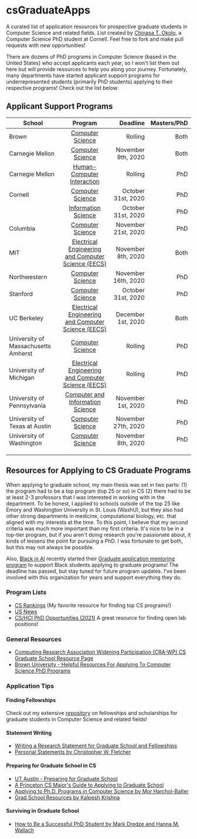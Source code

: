 # csGraduateApps
A curated list of application resources for prospective graduate students in Computer Science and related fields. List created by [Chinasa T. Okolo](http://www.chinasaokolo.com), a Computer Science PhD student at Cornell. Feel free to fork and make pull requests with new opportunities!

There are dozens of PhD programs in Computer Science (based in the United States) who accept applicants each year, so I won't list them out here but will provide resources to help you along your journey. Fortunately, many departments have started applicant support programs for underrepresented students (primarily PhD students) applying to their respective programs! Check out the list below:

## Applicant Support Programs 
| School        | Program       | Deadline     | Masters/PhD  |
| ------------- |:-------------:| ------------:| ------------:|
| Brown | [Computer Science](https://docs.google.com/forms/d/e/1FAIpQLScdG8AjMHfKAYmG8BqRBek6QffvZGUOTl9vgHnlClAUPZuOQw/viewform) | Rolling | Both | 
| Carnegie Mellon | [Computer Science](https://www.cs.cmu.edu/gasp) | November 9th, 2020 | Both | 
| Carnegie Mellon | [Human-Computer Interaction](https://docs.google.com/forms/d/e/1FAIpQLSeBMe-7vZ0cyofdJWmXkNMvNxx8J9uJp5FHhe0uK_OEZq0I1A/viewform) | Rolling  | PhD | 
| Cornell | [Computer Science](https://docs.google.com/forms/d/1blJwKXSxrTJFKLzgsblO-MQIP6jEmEl-ONI6yZJta0Q/viewform?edit_requested=true) | October 31st, 2020  | PhD |
|         | [Information Science](https://docs.google.com/forms/d/e/1FAIpQLSe7PszN4J8aq1qUDgu0j5EcECd_RWO6rtrx0Lz467-kTXDZzQ/viewform) | October 31st, 2020 | PhD |
| Columbia | [Computer Science](https://docs.google.com/forms/d/e/1FAIpQLSegd_dUG0aa6Fxq3kRqrZPhdganPH1ISPbeNmKai6ApMU07SA/viewform) | November 21st, 2020 | PhD |
| MIT | [Electrical Engineering and Computer Science (EECS)](https://www.thrive-eecs.mit.edu/news-eecs-gaap-launch) | November 8th, 2020 | Both |
| Northwestern | [Computer Science](https://docs.google.com/forms/d/e/1FAIpQLScb1gexOTGCijOyujF5RJDBU7KXdYaYA8Dii2wXV2bv-TkjhQ/viewform) | November 16th, 2020 | PhD |
| Stanford | [Computer Science](https://docs.google.com/forms/d/e/1FAIpQLSfPhgkk0DKPEbTOEh87c6ouz_DgxZ4CIMfhpkH_90jaqWQm_A/viewform) | October 31st, 2020 | PhD |
| UC Berkeley | [Electrical Engineering and Computer Science (EECS)](https://docs.google.com/forms/d/e/1FAIpQLSdukQmohINpUzbEkOj1RH7Ysfp_c_daLzb2uAQJYbi0KE6Hig/viewform) | December 1st, 2020 | Both | 
| University of Massachusetts Amherst | [Computer Science](https://www.cics.umass.edu/admissions/application-instructions) | Rolling | PhD |
| University of Michigan | [Electrical Engineering and Computer Science (EECS)](https://docs.google.com/forms/d/e/1FAIpQLSfgppaIsr1eMjVtqLuX1lFpmoYTAIBOsDj8reDfgEs8OPCrlg/viewform) | Rolling | PhD |
| University of Pennsylvania | [Computer and Information Science](https://docs.google.com/forms/d/1ds010dwWkV6ZFwUhhrB1-NWFZfHAOFV7ZcytIZ6JDew/viewform?gxids=7757&edit_requested=true) | November 1st, 2020 | PhD |
| University of Texas at Austin | [Computer Science](https://www.cs.utexas.edu/graduate-program/prospective-students/applicationmentorship) | November 27th, 2020 | PhD |
| University of Washington | [Computer Science](https://docs.google.com/forms/d/e/1FAIpQLSdRHwA7gisp-S95PIGJBI7KpVz7JhGWRJ5bcPc8WPmVb4SdvA/viewform) | November 8th, 2020 | PhD |
|               |               |              |              |
|               |               |              |              |
|               |               |              |              |




## Resources for Applying to CS Graduate Programs
When applying to graduate school, my main thesis was set in two parts: (1) the program had to be a top program (top 25 or so) in CS (2) there had to be at least 2-3 professors that I was interested in working with in the department. To be honest, I applied to schools outside of the top 25 like Emory and Washington University in St. Louis (WashU), but they also had other strong departments in medicine, computational biology, etc. that aligned with my interests at the time. To this point, I believe that my second criteria was much more important than my first criteria. It's nice to be in a top-tier program, but if you aren't doing research you're passionate about, it kinds of lessens the point for pursuing a PhD. I was fortunate to get both, but this may not always be possible.

Also, [Black in AI](https://blackinai2020.vercel.app/) recently started their [Graduate application mentoring program](https://blackinai.github.io/post/academic_programs/) to support Black students applying to graduate programs! The deadline has passed, but stay tuned for future program updates. I've been involved with this organization for years and support everything they do.

### Program Lists
* [CS Rankings](http://csrankings.org/#/index?all) (My favorite resource for finding top CS programs!)
* [US News](https://www.usnews.com/best-graduate-schools/top-science-schools/computer-science-rankings) 
* [CS/HCI PhD Opportunities (2021)](http://www.andrewkuz.net/hci-opportunities-2021.html) A great resource for finding open lab positions!

### General Resources 
* [Computing Research Association Widening Participation (CRA-WP) CS Graduate School Resource Page](https://cra.org/cra-wp/resourcelibrary/?fwp_audience=undergrad-students&fwp_goal=graduate-school) 
* [Brown University - Helpful Resources For Applying To Computer Science PhD Programs](https://cs.brown.edu/degrees/doctoral/applications/helpful-resources-applying-computer-science-phd-programs/)

### Application Tips

#### Finding Fellowships
Check out my extensive [repository](https://github.com/chinasaokolo/csGraduateFellowships) on fellowships and scholarships for graduate students in Computer Science and related fields!

#### Statement Writing
* [Writing a Research Statement for Graduate School and Fellowships](https://h2r.cs.brown.edu/writing-a-research-statement-for-graduate-school-and-fellowships/)
* [Personal Statements by Christopher W. Fletcher](http://cwfletcher.net/Pages/SoP.php)

#### Preparing for Graduate School in CS
* [UT Austin - Preparing for Graduate School](https://www.cs.utexas.edu/undergraduate-program/academics/advising/preparing-graduate-school)
* [A Princeton CS Major's Guide to Applying to Graduate School](https://www.cs.princeton.edu/academics/ugradpgm/gsg)
* [Applying to Ph.D. Programs in Computer Science by Mor Harchol-Balter](https://www.cs.cmu.edu/~harchol/gradschooltalk.pdf)
* [Grad School Resources by Kalpesh Krishna](https://martiansideofthemoon.github.io/2018/05/29/grad-resources.html)

#### Surviving in Graduate School
* [How to Be a Successful PhD Student by Mark Dredze and Hanna M. Wallach](http://www.cs.jhu.edu/~mdredze/publications/HowtoBeaSuccessfulPhDStudent.pdf)



